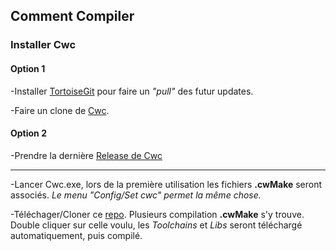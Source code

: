 ## Comment Compiler

### Installer Cwc

#### Option 1
-Installer [TortoiseGit](https://tortoisegit.org/download/) pour faire un _"pull"_ des futur updates.

-Faire un clone de [Cwc](https://github.com/VLiance/Cwc.git). 

#### Option 2
-Prendre la dernière [Release de Cwc](https://github.com/VLiance/Cwc/releases)

***

-Lancer Cwc.exe, lors de la première utilisation les fichiers **.cwMake** seront associés. *Le menu "Config/Set cwc" permet la même chose.*

-Téléchager/Cloner ce [repo](https://github.com/Cwc-Lib/NazaraEngine_LibTester/archive/master.zip). Plusieurs compilation **.cwMake** s'y trouve. Double cliquer sur celle voulu, les *Toolchains* et *Libs* seront téléchargé automatiquement, puis compilé.
